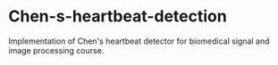 # Chen-s-heartbeat-detection

Implementation of Chen's heartbeat detector for biomedical signal and image processing course.

